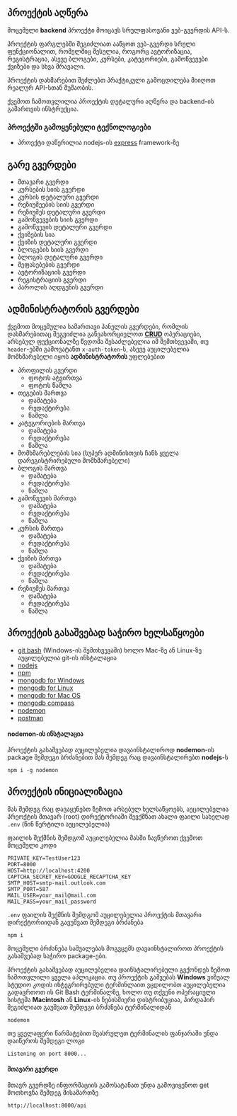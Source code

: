 ## პროექტის აღწერა

მოცემული **backend** პროექტი მოიცავს სრულფასოვანი ვებ-გვერდის API-ს.

პროექტის ფარგლებში შეგიძლიათ ააწყოთ ვებ-გვერდი სრული ფუნქციონალით, რომელშიც შესულია, როგორც ავტორიზაცია, რეგისტრაცია, ასევე ბლოგები, კურსები, კატეგორიები, გამოწვევები ქვიზები და სხვა მრავალი.

პროექტის დახმარებით შეძლებთ პრაქტიკული გამოცდილება მიიღოთ რეალურ API-სთან მუშაობის.

ქვემოთ ჩამოთვლილია პროექტის დეტალური აღწერა და backend-ის გამართვის ინსტრუქცია.

### პროექტში გამოყენებული ტექნოლოგიები
- პროექტი დაწერილია nodejs-ის [express](https://expressjs.com/) framework-ზე

## გარე გვერდები

- მთავარი გვერდი
- კურსების სიის გვერდი
- კურსის დეტალური გვერდი
- რეზიუმეების სიის გვერდი
- რეზიუმეს დეტალური გვერდი
- გამოწვევების სიის გვერდი
- გამოწვევის დეტალური გვერდი
- ქვიზების სია
- ქვიზის დეტალური გვერდი
- ბლოგების სიის გვერდი
- ბლოგის დეტალური გვერდი
- შეფასებების გვერდი
- ავტორიზაციის გვერდი
- რეგისტრაციის გვერდი
- პაროლის აღდგენის გვერდი
    

## ადმინისტრატორის გვერდები
ქვემოთ მოცემულია სამართავი პანელის გვერდები, რომლის დახმარებითაც შეგვიძლია განვახორციელოთ [**CRUD**](https://www.freecodecamp.org/news/crud-operations-explained/) ოპერაციები, არსებულ ფუქციონალზე წვდომა შესაძლებელია იმ შემთხვევაში,
თუ `header`-ებში გამოვატანთ `x-auth-token`-ს, ასევე აუცილებელია მომხმარებელი იყოს **ადმინისტრატორის** უფლებებით

- პროფილის გვერდი
    - ფოტოს ატვირთვა
    - ფოტოს წაშლა
- თეგების მართვა
    - დამატება
    - რედაქტირება
    - წაშლა
- კატეგორიების მართვა
    - დამატება
    - რედაქტირება
    - წაშლა
- მომხმარებლების სია (სუპერ ადმინისთვის ჩანს ყველა დარეგისტრირებული მომხმარებელი)
- ბლოგის მართვა
    - დამატება
    - რედაქტირება
    - წაშლა
- გამოწვევის მართვა
    - დამატება
    - რედაქტირება
    - წაშლა
- კურსის მართვა
    - დამატება
    - რედაქტირება
    - წაშლა
- ქვიზის მართვა
    - დამატება
    - რედაქტირება
    - წაშლა
- რეზიუმეს მართვა
    - დამატება
    - რედაქტირება
    - წაშლა

## პროექტის გასაშვებად საჭირო ხელსაწყოები

*   [git bash](https://git-scm.com/) (Windows-ის შემთხვევაში) ხოლო Mac-ზე ან Linux-ზე აუცილებელია git-ის ინსტალაცია
*   [nodejs](https://nodejs.org/en)
*   [npm](https://www.npmjs.com/)
*   [mongodb for Windows](https://www.mongodb.com/docs/manual/tutorial/install-mongodb-on-windows/)
*   [mongodb for Linux](https://www.mongodb.com/docs/manual/administration/install-on-linux/)
*   [mongodb for Mac OS](https://www.mongodb.com/docs/manual/tutorial/install-mongodb-on-os-x/)
*   [mongodb compass](https://www.mongodb.com/products/tools/compass)
*   [nodemon](https://www.npmjs.com/package/nodemon)
*   [postman](https://www.postman.com/)

#### nodemon-ის ინსტალაცია

პროექტის გასაშვებად აუცილებელია დავაინსტალიროდ **nodemon**\-ის package შემდეგი ბრძანებით მას შემდეგ რაც დავაინსტალირებთ **nodejs**\-ს

``` plaintext
npm i -g nodemon
```

## პროექტის ინიციალიზაცია

მას შემდეგ რაც დავაყენებთ ზემოთ არსებულ ხელსაწყოებს, აუცილებელია პრეოქტის მთავარ (root) დირექტორიაში შევქმნათ ახალი ფაილი სახელად `.env` (წინ წერტილი აუცილებელია)

ფაილის შექმნის შემდგომ აუცილებელია მასში ჩავწეროთ ქვემოთ მოცემული კოდი

``` plaintext
PRIVATE_KEY=TestUser123
PORT=8000
HOST=http://localhost:4200
CAPTCHA_SECRET_KEY=GOOGLE_RECAPTCHA_KEY
SMTP_HOST=smtp-mail.outlook.com
SMTP_PORT=587
MAIL_USER=your_mail@mail.com
MAIL_PASS=your_mail_password
```

`.env` ფაილის შექმნის შემდგომ აუცილებელია პროექტის მთავარი დირექტორიიდან გავუშვათ შემდეგი ბრძანება

``` plaintext
npm i
```

მოცემული ბრძანება საშუალებას მოგვცემს დავაინსტალიროთ პროექტის გასაშვებად საჭირო package-ები.

პროექტის გასაშვებად აუცილებელია დაინსტალირებული გვქონდეს ზემოთ ჩამოთვლილი ყველა აპლიკაცია. თუ პროექტის გაშვებას **Windows** ვიზუალ სტუდიო კოდის ინტეგრირებული ტერმინლაით ვცდილობთ აუცილებელია გადავრთოთ ის Git Bash ტერმინალზე, ხოლო თუ თქვენი ოპერაციული სისტემა **Macintosh** ან **Linux**\-ის ნებისმიერი დისტრიბუციაა, პირდაპირ შეგიძლიათ გაუშვათ შემდეგი ბრძანება ტერმინალიდან

``` plaintext
nodemon
```

თუ ყველაფერი წარმატებით შეასრულეთ ტერმინალის ფანჯარაში უნდა დაიწეროს შემდეგი ლოგი

``` plaintext
Listening on port 8000...
```

#### მთავარი გვერდი

მთავრ გვერდზე ინფორმაციის გამოსატანათ უნდა გამოვიყენოთ get მოთხოვნა შემდეგ მისამართზე

```
http://localhost:8000/api
```
